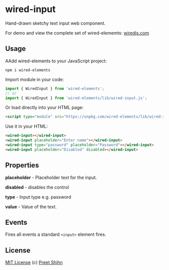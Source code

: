 # wired-input
Hand-drawn sketchy text input web component.

For demo and view the complete set of wired-elememts: [wiredjs.com](http://wiredjs.com/)

## Usage

AAdd wired-elements to your JavaScript project:
```
npm i wired-elements
```

Import module in your code:

```javascript
import { WiredInput } from 'wired-elements';
// or
import { WiredInput } from 'wired-elements/lib/wired-input.js';
```

Or load directly into your HTML page:
```html
<script type="module" src="https://unpkg.com/wired-elements/lib/wired-input.js"></script>
```

Use it in your HTML:
```html
<wired-input></wired-input>
<wired-input placeholder="Enter name"></wired-input>
<wired-input type="password" placeholder="Password"></wired-input>
<wired-input placeholder="Disabled" disabled></wired-input>
```

## Properties

**placeholder** - Placeholder text for the input.

**disabled** - disables the control

**type** - Input type e.g. password

**value** - Value of the text.

## Events

Fires all events a standard `<input>` element fires. 

## License
[MIT License](https://github.com/rough-stuff/wired-elements/blob/master/LICENSE) (c) [Preet Shihn](https://twitter.com/preetster)